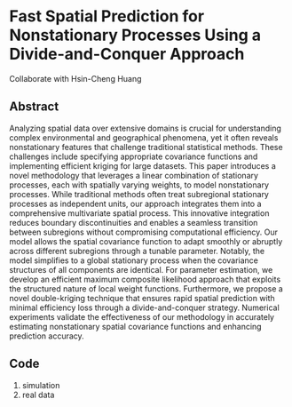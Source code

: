 # Fast Spatial Prediction for Nonstationary Processes Using a Divide-and-Conquer Approach 
Collaborate with Hsin-Cheng Huang
## Abstract
Analyzing spatial data over extensive domains is crucial for understanding complex environmental and geographical phenomena, yet it often reveals nonstationary features that challenge traditional statistical methods. These challenges include specifying appropriate covariance functions and implementing efficient kriging for large datasets. This paper introduces a novel methodology that leverages a linear combination of stationary processes, each with spatially varying weights, to model nonstationary processes. While traditional methods often treat subregional stationary processes as independent units, our approach integrates them into a comprehensive multivariate spatial process. This innovative integration reduces boundary discontinuities and enables a seamless transition between subregions without compromising computational efficiency. Our model allows the spatial covariance function to adapt smoothly or abruptly across different subregions through a tunable parameter. Notably, the model simplifies to a global stationary process when the covariance structures of all components are identical. For parameter estimation, we develop an efficient maximum composite likelihood approach that exploits the structured nature of local weight functions. Furthermore, we propose a novel double-kriging technique that ensures rapid spatial prediction with minimal efficiency loss through a divide-and-conquer strategy. Numerical experiments validate the effectiveness of our methodology in accurately estimating nonstationary spatial covariance functions and enhancing prediction accuracy.
## Code
1. simulation
2. real data
